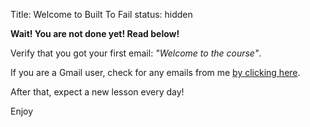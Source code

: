 Title: Welcome to Built To Fail
status: hidden

**Wait! You are not done yet! Read below!**

Verify that you got your first email: *"Welcome to the course"*.

If you are a Gmail user, check for any emails from me [by clicking here](https://mail.google.com/mail/u/0/#search/me%40jon.io).

After that, expect a new lesson every day!

Enjoy
  